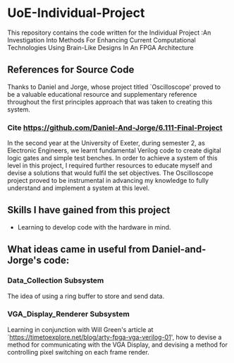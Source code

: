 # UoE-Individual-Project
This repository contains the code written for the Individual Project :An Investigation Into Methods For Enhancing Current Computational Technologies Using Brain-Like Designs In An FPGA Architecture

## References for Source Code
Thanks to Daniel and Jorge, whose project titled `Oscilloscope' proved to be a valuable educational resource and supplementary reference throughout the first principles approach that was taken to creating this system.

### Cite https://github.com/Daniel-And-Jorge/6.111-Final-Project

In the second year at the University of Exeter, during semester 2, as Electronic Engineers, we learnt fundamental Verilog code to create digital logic gates and simple test benches. In order to achieve a system of this level in this project, I required further resources to educate myself and devise a solutions that would fulfil the set objectives. The Oscilloscope project proved to be instrumental in advancing my knowledge to fully understand and implement a system at this level.

## Skills I have gained from this project
- Learning to develop code with the hardware in mind.

## What ideas came in useful from Daniel-and-Jorge's code:
### Data_Collection Subsystem
The idea of using a ring buffer to store and send data.

### VGA_Display_Renderer Subsystem
Learning in conjunction with Will Green's article at `https://timetoexplore.net/blog/arty-fpga-vga-verilog-01', how to devise a method for communicating with the VGA Display, and devising a method for controlling pixel switching on each frame render.
